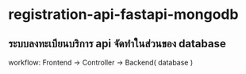 # registration-api-fastapi-mongodb
 
 ## ระบบลงทะเบียนบริการ api จัดทำในส่วนของ database 
 
 workflow: Frontend -> Controller -> Backend( database )
